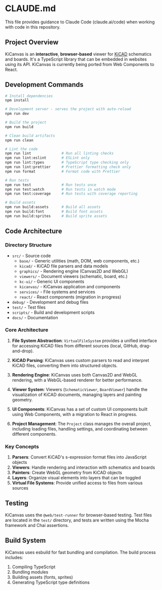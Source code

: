 # CLAUDE.md

This file provides guidance to Claude Code (claude.ai/code) when working with code in this repository.

## Project Overview

KiCanvas is an **interactive**, **browser-based** viewer for [KiCAD](https://kicad.org) schematics and boards. It's a TypeScript library that can be embedded in websites using its API. KiCanvas is currently being ported from Web Components to React.

## Development Commands

```bash
# Install dependencies
npm install

# Development server - serves the project with auto-reload
npm run dev

# Build the project
npm run build

# Clean build artifacts
npm run clean

# Lint the code
npm run lint              # Run all linting checks
npm run lint:eslint       # ESLint only
npm run lint:types        # TypeScript type checking only
npm run lint:prettier     # Prettier formatting check only
npm run format            # Format code with Prettier

# Run tests
npm run test              # Run tests once
npm run test:watch        # Run tests in watch mode
npm run test:coverage     # Run tests with coverage reporting

# Build assets
npm run build:assets      # Build all assets
npm run build:font        # Build font assets
npm run build:sprites     # Build sprite assets
```

## Code Architecture

### Directory Structure

- `src/` - Source code
  - `base/` - Generic utilities (math, DOM, web components, etc.)
  - `kicad/` - KiCAD file parsers and data models
  - `graphics/` - Rendering engine (Canvas2D and WebGL)
  - `viewers/` - Document viewers (schematic, board, etc.)
  - `kc-ui/` - Generic UI components
  - `kicanvas/` - KiCanvas application and components
  - `services/` - File systems and services
  - `react/` - React components (migration in progress)
- `debug/` - Development and debug files
- `test/` - Test files
- `scripts/` - Build and development scripts
- `docs/` - Documentation

### Core Architecture

1. **File System Abstraction**: `VirtualFileSystem` provides a unified interface for accessing KiCAD files from different sources (local, GitHub, drag-and-drop).

2. **KiCAD Parsing**: KiCanvas uses custom parsers to read and interpret KiCAD files, converting them into structured objects.

3. **Rendering Engine**: KiCanvas uses both Canvas2D and WebGL rendering, with a WebGL-based renderer for better performance.

4. **Viewer System**: Viewers (`SchematicViewer`, `BoardViewer`) handle the visualization of KiCAD documents, managing layers and painting geometry.

5. **UI Components**: KiCanvas has a set of custom UI components built using Web Components, with a migration to React in progress.

6. **Project Management**: The `Project` class manages the overall project, including loading files, handling settings, and coordinating between different components.

### Key Concepts

1. **Parsers**: Convert KiCAD's s-expression format files into JavaScript objects
2. **Viewers**: Handle rendering and interaction with schematics and boards
3. **Painters**: Create WebGL geometry from KiCAD objects
4. **Layers**: Organize visual elements into layers that can be toggled
5. **Virtual File Systems**: Provide unified access to files from various sources

## Testing

KiCanvas uses the `@web/test-runner` for browser-based testing. Test files are located in the `test/` directory, and tests are written using the Mocha framework and Chai assertions.

## Build System

KiCanvas uses esbuild for fast bundling and compilation. The build process includes:
1. Compiling TypeScript
2. Bundling modules
3. Building assets (fonts, sprites)
4. Generating TypeScript type definitions